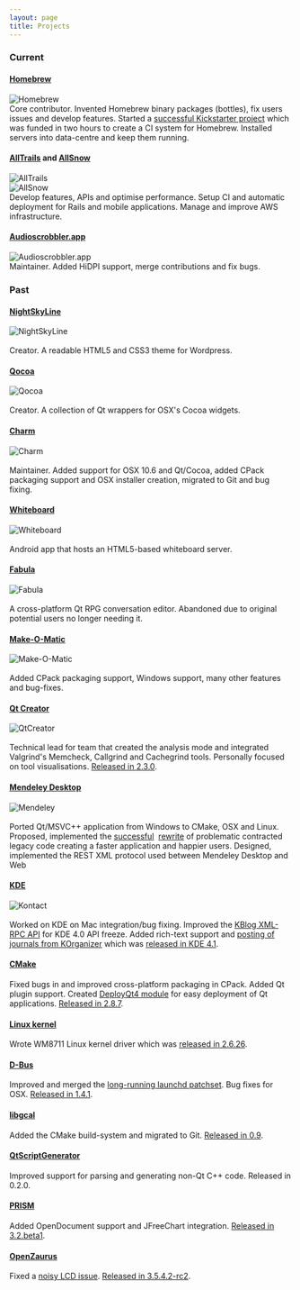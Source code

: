```yaml
---
layout: page
title: Projects
---
```

### Current
#### [Homebrew](https://github.com/mxcl/homebrew)
![Homebrew](/images/a/homebrew.png)<br>
Core contributor. Invented Homebrew binary packages (bottles), fix users issues and develop features. Started a [successful Kickstarter project](http://www.kickstarter.com/projects/homebrew/brew-test-bot) which was funded in two hours to create a CI system for Homebrew. Installed servers into data-centre and keep them running.

#### [AllTrails](https://alltrails.com) and [AllSnow](https://allsnow.com)
![AllTrails](/images/a/alltrails.png)<br>
![AllSnow](/images/a/allsnow.png)<br>
Develop features, APIs and optimise performance. Setup CI and automatic deployment for Rails and mobile applications. Manage and improve AWS infrastructure.

#### [Audioscrobbler.app](https://github.com/mxcl/Audioscrobbler.app)
![Audioscrobbler.app](/images/a/audioscrobbler.png)<br>
Maintainer. Added HiDPI support, merge contributions and fix bugs.

### Past
#### [NightSkyLine](https://github.com/mikemcquaid/NightSkyLine)
![NightSkyLine](/images/a/nightskyline.png)<br><br>
Creator. A readable HTML5 and CSS3 theme for Wordpress.

#### [Qocoa](https://github.com/mikemcquaid/Qocoa)
![Qocoa](/images/a/qocoa.png)<br><br>
Creator. A collection of Qt wrappers for OSX's Cocoa widgets.

#### [Charm](https://github.com/KDAB/Charm)
![Charm](/images/a/charm.png)<br><br>
Maintainer. Added support for OSX 10.6 and Qt/Cocoa, added CPack packaging support and OSX installer creation, migrated to Git and bug fixing.

#### [Whiteboard](https://github.com/mikemcquaid/Whiteboard)
![Whiteboard](/images/a/whiteboard.png)<br><br>
Android app that hosts an HTML5-based whiteboard server.

#### [Fabula](https://github.com/mikemcquaid/Fabula)
![Fabula](/images/a/fabula.png)<br><br>
A cross-platform Qt RPG conversation editor. Abandoned due to original potential users no longer needing it.

#### [Make-O-Matic](https://github.com/KDAB/Make-O-Matic)
![Make-O-Matic](/images/a/make-o-matic.png)<br><br>
Added CPack packaging support, Windows support, many other features and bug-fixes.

#### [Qt Creator](http://qt.gitorious.org/qt-creator)
![QtCreator](/images/a/qtcreator.png)<br><br>
Technical lead for team that created the analysis mode and integrated Valgrind's Memcheck, Callgrind and Cachegrind tools. Personally focused on tool visualisations. [Released in 2.3.0](http://labs.qt.nokia.com/2011/09/01/qt-creator-2-3-0-released/).

#### [Mendeley Desktop](http://www.mendeley.com/download-mendeley-desktop/)
![Mendeley](/images/a/mendeley.png)<br><br>
Ported Qt/MSVC++ application from Windows to CMake, OSX and Linux. Proposed, implemented the [successful](http://blog.mendeley.com/academic-features/mendeley-desktop-the-mvc-strikes-back/)&nbsp; [rewrite](http://blog.mendeley.com/academic-features/mendeley-desktop-the-about-dialogue-and-the-refactor/) of problematic contracted legacy code creating a faster application and happier users. Designed, implemented the REST XML protocol used between Mendeley Desktop and Web

#### [KDE](http://kde.org/)
![Kontact](/images/a/kontact.png)<br><br>
Worked on KDE on Mac integration/bug fixing. Improved the [KBlog XML-RPC API](http://api.kde.org/4.0-api/kdepimlibs-apidocs/kblog/html/index.html) for KDE 4.0 API freeze. Added rich-text support and [posting of journals from KOrganizer](http://mikemcquaid.com/2008/09/27/kde-blog-from-korganizer-howto/) which was [released in KDE 4.1](http://www.kde.org/announcements/4.1/).

#### [CMake](http://www.cmake.org/)
Fixed bugs in and improved cross-platform packaging in CPack. Added Qt plugin support. Created [DeployQt4 module](http://mikemcquaid.com/2012/01/deploying-qt-applications-with-deployqt4/) for easy deployment of Qt applications. [Released in 2.8.7](http://www.kitware.com/news/home/browse/CMake?2012_01_02&CMake+2.8.7+Now+Available).

#### [Linux kernel](http://www.kernel.org/)
Wrote WM8711 Linux kernel driver which was [released in 2.6.26](https://github.com/mirrors/linux-2.6/commit/bd6d417743d941c3e5eabb21abbcac9737f11061).

#### [D-Bus](http://www.freedesktop.org/wiki/Software/dbus)
Improved and merged the [long-running launchd patchset](https://bugs.freedesktop.org/show_bug.cgi?id=14259). Bug fixes for OSX. [Released in 1.4.1](http://dbus.freedesktop.org/doc/NEWS).

#### [libgcal](http://code.google.com/p/libgcal/)
Added the CMake build-system and migrated to Git. [Released in 0.9](http://gitorious.org/libgcal/libgcal/blobs/master/Changelog.txt).

#### [QtScriptGenerator](http://code.google.com/p/qtscriptgenerator/)
Improved support for parsing and generating non-Qt C++ code. Released in 0.2.0.

#### [PRISM](http://www.prismmodelchecker.org/people.php)
Added OpenDocument support and JFreeChart integration. [Released in 3.2.beta1](http://www.prismmodelchecker.org/doc/CHANGELOG.txt).

#### [OpenZaurus](http://openzaurus.org)
Fixed a [noisy LCD issue](http://bugs.openembedded.org/show_bug.cgi?id=1316). [Released in 3.5.4.2-rc2](http://marcin.juszkiewicz.com.pl/2006/09/02/openzaurus-3542-rc2/).
